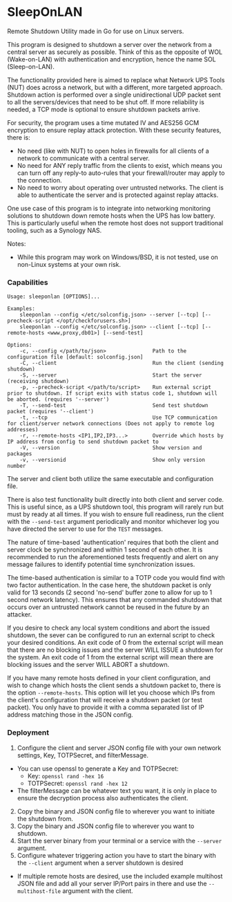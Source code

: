 # SleepOnLAN
Remote Shutdown Utility made in Go for use on Linux servers.

This program is designed to shutdown a server over the network from a central server as securely as possible.
Think of this as the opposite of WOL (Wake-on-LAN) with authentication and encryption, hence the name SOL (Sleep-on-LAN).

The functionality provided here is aimed to replace what Network UPS Tools (NUT) does across a network, but with a different, more targeted approach.
Shutdown action is performed over a single unidirectional UDP packet sent to all the servers/devices that need to be shut off.
If more reliability is needed, a TCP mode is optional to ensure shutdown packets arrive.

For security, the program uses a time mutated IV and AES256 GCM encryption to ensure replay attack protection.
With these security features, there is:
- No need (like with NUT) to open holes in firewalls for all clients of a network to communicate with a central server.
- No need for ANY reply traffic from the clients to exist, which means you can turn off any reply-to auto-rules that your firewall/router may apply to the connection.
- No need to worry about operating over untrusted networks. The client is able to authenticate the server and is protected against replay attacks.

One use case of this program is to integrate into networking monitoring solutions to shutdown down remote hosts when the UPS has low battery.
This is particularly useful when the remote host does not support traditional tooling, such as a Synology NAS.

Notes:
- While this program may work on Windows/BSD, it is not tested, use on non-Linux systems at your own risk.

### Capabilities 

```
Usage: sleeponlan [OPTIONS]...

Examples:
    sleeponlan --config </etc/solconfig.json> --server [--tcp] [--precheck-script </opt/checkforusers.sh>]
    sleeponlan --config </etc/solconfig.json> --client [--tcp] [--remote-hosts <www,proxy,db01>] [--send-test]

Options:
    -c, --config </path/to/json>               Path to the configuration file [default: solconfig.json]
    -C, --client                               Run the client (sending shutdown)
    -S, --server                               Start the server (receiving shutdown)
    -p, --precheck-script </path/to/script>    Run external script prior to shutdown. If script exits with status code 1, shutdown will be aborted. (requires '--server')
    -T, --send-test                            Send test shutdown packet (requires '--client')
    -t, --tcp                                  Use TCP communication for client/server network connections (Does not apply to remote log addresses)
    -r, --remote-hosts <IP1,IP2,IP3...>        Override which hosts by IP address from config to send shutdown packet to
    -V, --version                              Show version and packages
    -v, --versionid                            Show only version number
```

The server and client both utilize the same executable and configuration file.

There is also test functionality built directly into both client and server code.
This is useful since, as a UPS shutdown tool, this program will rarely run but must by ready at all times. 
If you wish to ensure full readiness, run the client with the `--send-test` argument periodically and monitor whichever log you have directed the server to use for the `TEST` messages.

The nature of time-based 'authentication' requires that both the client and server clock be synchronized and within 1 second of each other.
It is recommended to run the aforementioned tests frequently and alert on any message failures to identify potential time synchronization issues.

The time-based authentication is similar to a TOTP code you would find with two factor authentication.
In the case here, the shutdown packet is only valid for 13 seconds (2 second 'no-send' buffer zone to allow for up to 1 second network latency).
This ensures that any commanded shutdown that occurs over an untrusted network cannot be reused in the future by an attacker.

If you desire to check any local system conditions and abort the issued shutdown, the sever can be configured to run an external script to check your desired conditions.
An exit code of 0 from the external script will mean that there are no blocking issues and the server WILL ISSUE a shutdown for the system.
An exit code of 1 from the external script will mean there are blocking issues and the server WILL ABORT a shutdown.

If you have many remote hosts defined in your client configuration, and wish to change which hosts the client sends a shutdown packet to, there is the option `--remote-hosts`.
This option will let you choose which IPs from the client's configuration that will receive a shutdown packet (or test packet).
You only have to provide it with a comma separated list of IP address matching those in the JSON config.

### Deployment

1. Configure the client and server JSON config file with your own network settings, Key, TOTPSecret, and filterMessage.
  - You can use openssl to generate a Key and TOTPSecret:
    - Key: `openssl rand -hex 16`
    - TOTPSecret: `openssl rand -hex 12`
  - The filterMessage can be whatever text you want, it is only in place to ensure the decryption process also authenticates the client.
2. Copy the binary and JSON config file to wherever you want to initiate the shutdown from.
3. Copy the binary and JSON config file to wherever you want to shutdown.
4. Start the server binary from your terminal or a service with the `--server` argument.
5. Configure whatever triggering action you have to start the binary with the `--client` argument when a server shutdown is desired
  - If multiple remote hosts are desired, use the included example multihost JSON file and add all your server IP/Port pairs in there and use the `--multihost-file` argument with the client.

